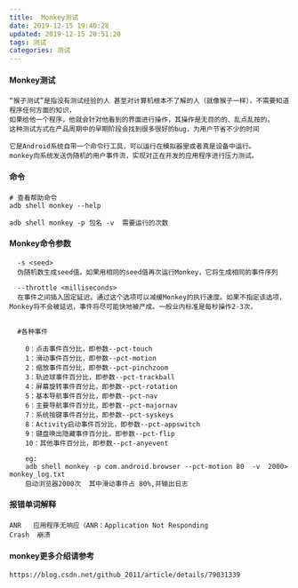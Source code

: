 ```yaml
---
title:  Monkey测试
date: 2019-12-15 19:40:28
updated: 2019-12-15 20:51:20
tags: 测试
categories: 测试
---
```



#### Monkey测试

    “猴子测试”是指没有测试经验的人 甚至对计算机根本不了解的人（就像猴子一样），不需要知道程序任何方面的知识，
    如果给他一个程序，他就会针对他看到的界面进行操作，其操作是无目的的、乱点乱按的。
    这种测试方式在产品周期中的早期阶段会找到很多很好的bug，为用户节省不少的时间
    
    它是Android系统自带一个命令行工具，可以运行在模拟器里或者真是设备中运行。
    monkey向系统发送伪随机的用户事件流，实现对正在开发的应用程序进行压力测试。
 
 
#### 命令
    
    # 查看帮助命令
    adb shell monkey --help
    
    adb shell monkey -p 包名 -v  需要运行的次数
    
#### Monkey命令参数
    
      -s <seed>
      伪随机数生成seed值。如果用相同的seed值再次运行Monkey，它将生成相同的事件序列
      
      --throttle <milliseconds>
      在事件之间插入固定延迟。通过这个选项可以减缓Monkey的执行速度。如果不指定该选项，Monkey将不会被延迟，事件将尽可能快地被产成。一般业内标准是每秒操作2-3次，
       
        
      #各种事件
    
        0：点击事件百分比，即参数--pct-touch
        1：滑动事件百分比，即参数--pct-motion
        2：缩放事件百分比，即参数--pct-pinchzoom
        3：轨迹球事件百分比，即参数--pct-trackball
        4：屏幕旋转事件百分比，即参数--pct-rotation
        5：基本导航事件百分比，即参数--pct-nav
        6：主要导航事件百分比，即参数--pct-majornav
        7：系统按键事件百分比，即参数--pct-syskeys
        8：Activity启动事件百分比，即参数--pct-appswitch
        9：键盘唤出隐藏事件百分比，即参数--pct-flip
        10：其他事件百分比，即参数--pct-anyevent
        
        eg:
        adb shell monkey -p com.android.browser --pct-motion 80  -v  2000> monkey_log.txt
        启动浏览器2000次  其中滑动事件占 80%,并输出日志
    
#### 报错单词解释
    ANR   应用程序无响应（ANR：Application Not Responding
    Crash  崩溃
    
#### monkey更多介绍请参考
    https://blog.csdn.net/github_2011/article/details/79031339
